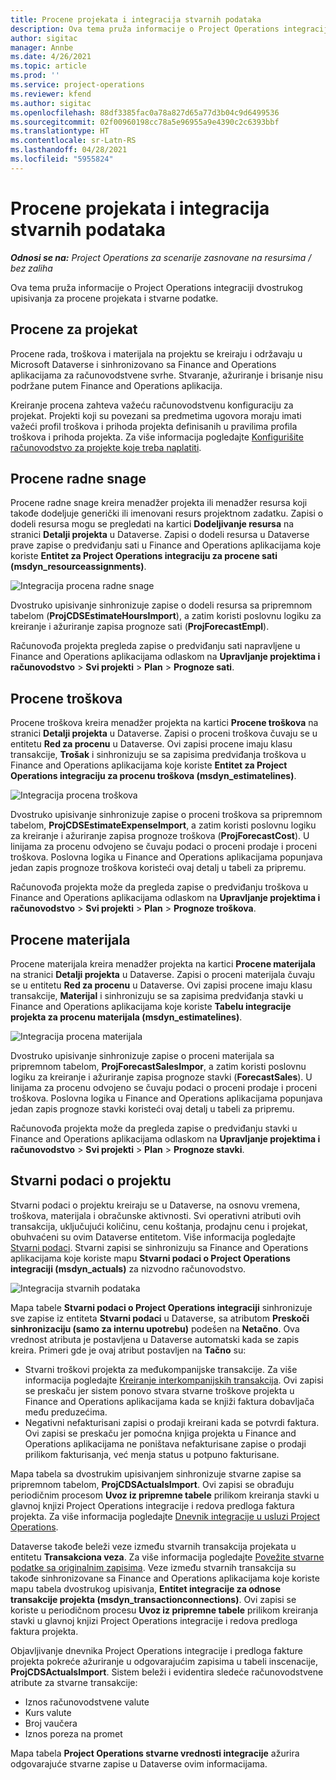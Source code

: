 ```yaml
---
title: Procene projekata i integracija stvarnih podataka
description: Ova tema pruža informacije o Project Operations integraciji dvostrukog upisivanja za procene projekata i stvarne podatke.
author: sigitac
manager: Annbe
ms.date: 4/26/2021
ms.topic: article
ms.prod: ''
ms.service: project-operations
ms.reviewer: kfend
ms.author: sigitac
ms.openlocfilehash: 88df3385fac0a78a827d65a77d3b04c9d6499536
ms.sourcegitcommit: 02f00960198cc78a5e96955a9e4390c2c6393bbf
ms.translationtype: HT
ms.contentlocale: sr-Latn-RS
ms.lasthandoff: 04/28/2021
ms.locfileid: "5955824"
---
```

# <a name="project-estimates-and-actuals-integration"></a>Procene projekata i integracija stvarnih podataka

_**Odnosi se na:** Project Operations za scenarije zasnovane na resursima / bez zaliha_

Ova tema pruža informacije o Project Operations integraciji dvostrukog upisivanja za procene projekata i stvarne podatke.

## <a name="project-estimates"></a>Procene za projekat

Procene rada, troškova i materijala na projektu se kreiraju i održavaju u Microsoft Dataverse i sinhronizovano sa Finance and Operations aplikacijama za računovodstvene svrhe. Stvaranje, ažuriranje i brisanje nisu podržane putem Finance and Operations aplikacija.

Kreiranje procena zahteva važeću računovodstvenu konfiguraciju za projekat. Projekti koji su povezani sa predmetima ugovora moraju imati važeći profil troškova i prihoda projekta definisanih u pravilima profila troškova i prihoda projekta. Za više informacija pogledajte [Konfigurišite računovodstvo za projekte koje treba naplatiti](../project-accounting/configure-accounting-billable-projects.md#configure-project-cost-and-revenue-profile-rules).

## <a name="labor-estimates"></a>Procene radne snage

Procene radne snage kreira menadžer projekta ili menadžer resursa koji takođe dodeljuje generički ili imenovani resurs projektnom zadatku. Zapisi o dodeli resursa mogu se pregledati na kartici **Dodeljivanje resursa** na stranici **Detalji projekta** u Dataverse. Zapisi o dodeli resursa u Dataverse prave zapise o predviđanju sati u Finance and Operations aplikacijama koje koriste **Entitet za Project Operations integraciju za procene sati (msdyn\_resourceassignments)**.

   ![Integracija procena radne snage](./Media/DW4LaborEstimates.png)

Dvostruko upisivanje sinhronizuje zapise o dodeli resursa sa pripremnom tabelom (**ProjCDSEstimateHoursImport**), a zatim koristi poslovnu logiku za kreiranje i ažuriranje zapisa prognoze sati (**ProjForecastEmpl**).

Računovođa projekta pregleda zapise o predviđanju sati napravljene u Finance and Operations aplikacijama odlaskom na **Upravljanje projektima i računovodstvo** > **Svi projekti** > **Plan** > **Prognoze sati**.

## <a name="expense-estimates"></a>Procene troškova

Procene troškova kreira menadžer projekta na kartici **Procene troškova** na stranici **Detalji projekta** u Dataverse. Zapisi o proceni troškova čuvaju se u entitetu **Red za procenu** u Dataverse. Ovi zapisi procene imaju klasu transakcije, **Trošak** i sinhronizuju se sa zapisima predviđanja troškova u Finance and Operations aplikacijama koje koriste **Entitet za Project Operations integraciju za procenu troškova (msdyn\_estimatelines)**.

   ![Integracija procena troškova](./Media/DW4ExpenseEstimates.png)

Dvostruko upisivanje sinhronizuje zapise o proceni troškova sa pripremnom tabelom, **ProjCDSEstimateExpenseImport**, a zatim koristi poslovnu logiku za kreiranje i ažuriranje zapisa prognoze troškova (**ProjForecastCost**). U linijama za procenu odvojeno se čuvaju podaci o proceni prodaje i proceni troškova. Poslovna logika u Finance and Operations aplikacijama popunjava jedan zapis prognoze troškova koristeći ovaj detalj u tabeli za pripremu.

Računovođa projekta može da pregleda zapise o predviđanju troškova u Finance and Operations aplikacijama odlaskom na **Upravljanje projektima i računovodstvo** > **Svi projekti** > **Plan** > **Prognoze troškova**.

## <a name="material-estimates"></a>Procene materijala

Procene materijala kreira menadžer projekta na kartici **Procene materijala** na stranici **Detalji projekta** u Dataverse. Zapisi o proceni materijala čuvaju se u entitetu **Red za procenu** u Dataverse. Ovi zapisi procene imaju klasu transakcije, **Materijal** i sinhronizuju se sa zapisima predviđanja stavki u Finance and Operations aplikacijama koje koriste **Tabelu integracije projekta za procenu materijala (msdyn\_estimatelines)**.

   ![Integracija procena materijala](./Media/DW4MaterialEstimates.png)

Dvostruko upisivanje sinhronizuje zapise o proceni materijala sa pripremnom tabelom, **ProjForecastSalesImpor**, a zatim koristi poslovnu logiku za kreiranje i ažuriranje zapisa prognoze stavki (**ForecastSales**). U linijama za procenu odvojeno se čuvaju podaci o proceni prodaje i proceni troškova. Poslovna logika u Finance and Operations aplikacijama popunjava jedan zapis prognoze stavki koristeći ovaj detalj u tabeli za pripremu.

Računovođa projekta može da pregleda zapise o predviđanju stavki u Finance and Operations aplikacijama odlaskom na **Upravljanje projektima i računovodstvo** > **Svi projekti** > **Plan** > **Prognoze stavki**.

## <a name="project-actuals"></a>Stvarni podaci o projektu

Stvarni podaci o projektu kreiraju se u Dataverse, na osnovu vremena, troškova, materijala i obračunske aktivnosti. Svi operativni atributi ovih transakcija, uključujući količinu, cenu koštanja, prodajnu cenu i projekat, obuhvaćeni su ovim Dataverse entitetom. Više informacija pogledajte [Stvarni podaci](../actuals/actuals-overview.md). Stvarni zapisi se sinhronizuju sa Finance and Operations aplikacijama koje koriste mapu **Stvarni podaci o Project Operations integraciji (msdyn\_actuals)** za nizvodno računovodstvo.

   ![Integracija stvarnih podataka](./Media/DW4Actuals.png)

Mapa tabele **Stvarni podaci o Project Operations integraciji** sinhronizuje sve zapise iz entiteta **Stvarni podaci** u Dataverse, sa atributom **Preskoči sinhronizaciju (samo za internu upotrebu)** podešen na **Netačno**. Ova vrednost atributa je postavljena u Dataverse automatski kada se zapis kreira. Primeri gde je ovaj atribut postavljen na **Tačno** su:

  - Stvarni troškovi projekta za međukompanijske transakcije. Za više informacija pogledajte [Kreiranje interkompanijskih transakcija](../project-accounting/create-intercompany-transactions.md). Ovi zapisi se preskaču jer sistem ponovo stvara stvarne troškove projekta u Finance and Operations aplikacijama kada se knjiži faktura dobavljača među preduzećima.
  - Negativni nefakturisani zapisi o prodaji kreirani kada se potvrdi faktura. Ovi zapisi se preskaču jer pomoćna knjiga projekta u Finance and Operations aplikacijama ne poništava nefakturisane zapise o prodaji prilikom fakturisanja, već menja status u potpuno fakturisane.

Mapa tabela sa dvostrukim upisivanjem sinhronizuje stvarne zapise sa pripremnom tabelom, **ProjCDSActualsImport**. Ovi zapisi se obrađuju periodičnim procesom **Uvoz iz pripremne tabele** prilikom kreiranja stavki u glavnoj knjizi Project Operations integracije i redova predloga faktura projekta. Za više informacija pogledajte [Dnevnik integracije u usluzi Project Operations](../project-accounting/project-operations-integration-journal.md).

Dataverse takođe beleži veze između stvarnih transakcija projekata u entitetu **Transakciona veza**. Za više informacija pogledajte [Povežite stvarne podatke sa originalnim zapisima](../actuals/linkingactuals.md). Veze između stvarnih transakcija su takođe sinhronizovane sa Finance and Operations aplikacijama koje koriste mapu tabela dvostrukog upisivanja, **Entitet integracije za odnose transakcije projekta (msdyn\_transactionconnections)**. Ovi zapisi se koriste u periodičnom procesu **Uvoz iz pripremne tabele** prilikom kreiranja stavki u glavnoj knjizi Project Operations integracije i redova predloga faktura projekta.

Objavljivanje dnevnika Project Operations integracije i predloga fakture projekta pokreće ažuriranje u odgovarajućim zapisima u tabeli inscenacije, **ProjCDSActualsImport**. Sistem beleži i evidentira sledeće računovodstvene atribute za stvarne transakcije:

- Iznos računovodstvene valute
- Kurs valute
- Broj vaučera
- Iznos poreza na promet

Mapa tabela **Project Operations stvarne vrednosti integracije** ažurira odgovarajuće stvarne zapise u Dataverse ovim informacijama.
